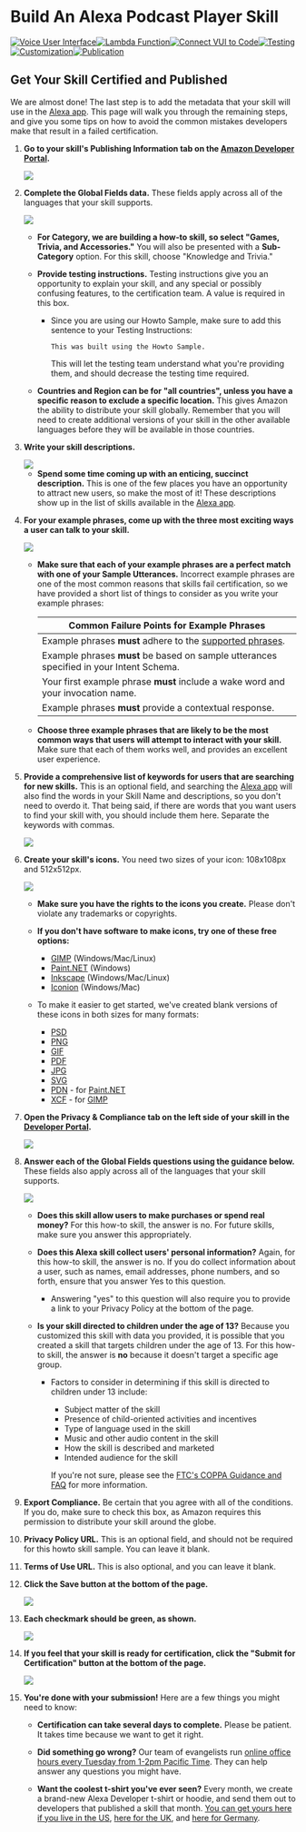 # Build An Alexa Podcast Player Skill
[![Voice User Interface](https://m.media-amazon.com/images/G/01/mobile-apps/dex/alexa/alexa-skills-kit/tutorials/navigation/1-locked._TTH_.png)](https://github.com/alexa/skill-sample-nodejs-audio-player/blob/master/multiple-streams/instructions/1-voice-user-interface.md)[![Lambda Function](https://m.media-amazon.com/images/G/01/mobile-apps/dex/alexa/alexa-skills-kit/tutorials/navigation/2-locked._TTH_.png)](https://github.com/alexa/skill-sample-nodejs-audio-player/blob/master/multiple-streams/instructions/2-lambda-function.md)[![Connect VUI to Code](https://m.media-amazon.com/images/G/01/mobile-apps/dex/alexa/alexa-skills-kit/tutorials/navigation/3-locked._TTH_.png)](https://github.com/alexa/skill-sample-nodejs-audio-player/blob/master/multiple-streams/instructions/3-connect-vui-to-code.md)[![Testing](https://m.media-amazon.com/images/G/01/mobile-apps/dex/alexa/alexa-skills-kit/tutorials/navigation/4-locked._TTH_.png)](https://github.com/alexa/skill-sample-nodejs-audio-player/blob/master/multiple-streams/instructions/4-testing.md)[![Customization](https://m.media-amazon.com/images/G/01/mobile-apps/dex/alexa/alexa-skills-kit/tutorials/navigation/5-locked._TTH_.png)](https://github.com/alexa/skill-sample-nodejs-audio-player/blob/master/multiple-streams/instructions/5-customization.md)[![Publication](https://m.media-amazon.com/images/G/01/mobile-apps/dex/alexa/alexa-skills-kit/tutorials/navigation/6-on._TTH_.png)](https://github.com/alexa/skill-sample-nodejs-audio-player/blob/master/multiple-streams/instructions/6-publication.md)

## Get Your Skill Certified and Published

We are almost done!  The last step is to add the metadata that your skill will use in the [Alexa app](http://amazon.com/skills).  This page will walk you through the remaining steps, and give you some tips on how to avoid the common mistakes developers make that result in a failed certification.

1.  **Go to your skill's Publishing Information tab on the [Amazon Developer Portal](https://developer.amazon.com/edw/home.html#/skills/list).**

    <img src="https://m.media-amazon.com/images/G/01/mobile-apps/dex/alexa/alexa-skills-kit/tutorials/general/6-1-publishing-information._TTH_.png" />

2.  **Complete the Global Fields data.**  These fields apply across all of the languages that your skill supports.

    <img src="https://m.media-amazon.com/images/G/01/mobile-apps/dex/alexa/alexa-skills-kit/tutorials/general/6-2-global-fields._TTH_.png" />

    *  **For Category, we are building a how-to skill, so select "Games, Trivia, and Accessories."**  You will also be presented with a **Sub-Category** option.  For this skill, choose "Knowledge and Trivia."

    *  **Provide testing instructions.** Testing instructions give you an opportunity to explain your skill, and any special or possibly confusing features, to the certification team.  A value is required in this box.

        *  Since you are using our Howto Sample, make sure to add this sentence to your Testing Instructions:

           ```
           This was built using the Howto Sample.
           ```

           This will let the testing team understand what you're providing them, and should decrease the testing time required.        

    *  **Countries and Region can be for "all countries", unless you have a specific reason to exclude a specific location.**  This gives Amazon the ability to distribute your skill globally. Remember that you will need to create additional versions of your skill in the other available languages before they will be available in those countries.

3.  **Write your skill descriptions.**

    <img src="https://m.media-amazon.com/images/G/01/mobile-apps/dex/alexa/alexa-skills-kit/tutorials/general/6-3-descriptions._TTH_.png" />

    *  **Spend some time coming up with an enticing, succinct description.**  This is one of the few places you have an opportunity to attract new users, so make the most of it!  These descriptions show up in the list of skills available in the [Alexa app](http://alexa.amazon.com/spa/index.html#skills).

4.  **For your example phrases, come up with the three most exciting ways a user can talk to your skill.**

    <img src="https://m.media-amazon.com/images/G/01/mobile-apps/dex/alexa/alexa-skills-kit/tutorials/general/6-4-example-phrases._TTH_.png" />

    *  **Make sure that each of your example phrases are a perfect match with one of your Sample Utterances.**  Incorrect example phrases are one of the most common reasons that skills fail certification, so we have provided a short list of things to consider as you write your example phrases:

       | Common Failure Points for Example Phrases |
       | ----------------------------------------- |
       | Example phrases **must** adhere to the [supported phrases](https://developer.amazon.com/public/solutions/alexa/alexa-skills-kit/docs/supported-phrases-to-begin-a-conversation). |
       | Example phrases **must** be based on sample utterances specified in your Intent Schema. |
       | Your first example phrase **must** include a wake word and your invocation name. |
       | Example phrases **must** provide a contextual response. |

    *  **Choose three example phrases that are likely to be the most common ways that users will attempt to interact with your skill.**  Make sure that each of them works well, and provides an excellent user experience.

5.  **Provide a comprehensive list of keywords for users that are searching for new skills.**  This is an optional field, and searching the [Alexa app](http://alexa.amazon.com) will also find the words in your Skill Name and descriptions, so you don't need to overdo it.  That being said, if there are words that you want users to find your skill with, you should include them here.  Separate the keywords with commas.

    <img src="https://m.media-amazon.com/images/G/01/mobile-apps/dex/alexa/alexa-skills-kit/tutorials/general/6-5-keywords._TTH_.png" />

6.  **Create your skill's icons.**  You need two sizes of your icon: 108x108px and 512x512px.

    <img src="https://m.media-amazon.com/images/G/01/mobile-apps/dex/alexa/alexa-skills-kit/tutorials/general/6-6-icons._TTH_.png" />

    *  **Make sure you have the rights to the icons you create.** Please don't violate any trademarks or copyrights.
    *  **If you don't have software to make icons, try one of these free options:**

       *  [GIMP](https://www.gimp.org/) (Windows/Mac/Linux)
       *  [Paint.NET](http://www.getpaint.net/index.html) (Windows)
       *  [Inkscape](http://inkscape.org) (Windows/Mac/Linux)
       *  [Iconion](http://iconion.com/) (Windows/Mac)

    *  To make it easier to get started, we've created blank versions of these icons in both sizes for many formats:

       *  [PSD](https://m.media-amazon.com/images/G/01/mobile-apps/dex/alexa/alexa-skills-kit/tutorials/general/icon-templates/psd._TTH_.zip)
       *  [PNG](https://m.media-amazon.com/images/G/01/mobile-apps/dex/alexa/alexa-skills-kit/tutorials/general/icon-templates/png._TTH_.zip)
       *  [GIF](https://m.media-amazon.com/images/G/01/mobile-apps/dex/alexa/alexa-skills-kit/tutorials/general/icon-templates/gif._TTH_.zip)
       *  [PDF](https://m.media-amazon.com/images/G/01/mobile-apps/dex/alexa/alexa-skills-kit/tutorials/general/icon-templates/pdf._TTH_.zip)
       *  [JPG](https://m.media-amazon.com/images/G/01/mobile-apps/dex/alexa/alexa-skills-kit/tutorials/general/icon-templates/jpg._TTH_.zip)
       *  [SVG](https://m.media-amazon.com/images/G/01/mobile-apps/dex/alexa/alexa-skills-kit/tutorials/general/icon-templates/svg._TTH_.zip)
       *  [PDN](https://m.media-amazon.com/images/G/01/mobile-apps/dex/alexa/alexa-skills-kit/tutorials/general/icon-templates/pdn._TTH_.zip) - for [Paint.NET](http://www.getpaint.net/index.html)
       *  [XCF](https://m.media-amazon.com/images/G/01/mobile-apps/dex/alexa/alexa-skills-kit/tutorials/general/icon-templates/xcf._TTH_.zip) - for [GIMP](https://www.gimp.org/)

7.  **Open the Privacy & Compliance tab on the left side of your skill in the [Developer Portal](https://developer.amazon.com/edw/home.html#/skills/list).**

    <img src="https://m.media-amazon.com/images/G/01/mobile-apps/dex/alexa/alexa-skills-kit/tutorials/general/6-7-privacy-and-compliance._TTH_.png"/>

8.  **Answer each of the Global Fields questions using the guidance below.**  These fields also apply across all of the languages that your skill supports.

    <img src="https://m.media-amazon.com/images/G/01/mobile-apps/dex/alexa/alexa-skills-kit/tutorials/general/6-8-global-fields._TTH_.png"/>

    *  **Does this skill allow users to make purchases or spend real money?** For this how-to skill, the answer is no.  For future skills, make sure you answer this appropriately.

    *  **Does this Alexa skill collect users' personal information?** Again, for this how-to skill, the answer is no.  If you do collect information about a user, such as names, email addresses, phone numbers, and so forth, ensure that you answer Yes to this question.
        *  Answering "yes" to this question will also require you to provide a link to your Privacy Policy at the bottom of the page.

    *  **Is your skill directed to children under the age of 13?** Because you customized this skill with data you provided, it is possible that you created a skill that targets children under the age of 13.  For this how-to skill, the answer is **no** because it doesn't target a specific age group.
        * Factors to consider in determining if this skill is directed to children under 13 include:
            * Subject matter of the skill
            * Presence of child-oriented activities and incentives
            * Type of language used in the skill
            * Music and other audio content in the skill
            * How the skill is described and marketed
            * Intended audience for the skill

            If you're not sure, please see the [FTC's COPPA Guidance and FAQ](https://www.ftc.gov/tips-advice/business-center/guidance/complying-coppa-frequently-asked-questions) for more information.

9.  **Export Compliance.** Be certain that you agree with all of the conditions.  If you do, make sure to check this box, as Amazon requires this permission to distribute your skill around the globe.  

10. **Privacy Policy URL.** This is an optional field, and should not be required for this howto skill sample.  You can leave it blank.

11. **Terms of Use URL.** This is also optional, and you can leave it blank.

12. **Click the Save button at the bottom of the page.**

    <img src="https://m.media-amazon.com/images/G/01/mobile-apps/dex/alexa/alexa-skills-kit/tutorials/general/6-12-save-button._TTH_.png"/>

13. **Each checkmark should be green, as shown.**

    <img src="https://m.media-amazon.com/images/G/01/mobile-apps/dex/alexa/alexa-skills-kit/tutorials/general/6-13-all-six-checkmarks._TTH_.png"/>

14. **If you feel that your skill is ready for certification, click the "Submit for Certification" button at the bottom of the page.**

    <img src="https://m.media-amazon.com/images/G/01/mobile-apps/dex/alexa/alexa-skills-kit/tutorials/general/6-14-submit-for-certification._TTH_.png"/>

15. **You're done with your submission!**  Here are a few things you might need to know:

    *  **Certification can take several days to complete.** Please be patient.  It takes time because we want to get it right.

    *  **Did something go wrong?** Our team of evangelists run [online office hours every Tuesday from 1-2pm Pacific Time](https://attendee.gotowebinar.com/rt/8389200425172113931).  They can help answer any questions you might have.

    *  **Want the coolest t-shirt you've ever seen?** Every month, we create a brand-new Alexa Developer t-shirt or hoodie, and send them out to developers that published a skill that month.  [You can get yours here if you live in the US](https://developer.amazon.com/alexa-skills-kit/alexa-developer-skill-promotion), [here for the UK](https://developer.amazon.com/en-gb/alexa-skills-kit/alexa-developer-skill-promotion), and [here for Germany](https://developer.amazon.com/de-de/alexa-skills-kit/alexa-developer-skill-promotion).

<img height="1" width="1" src="https://www.facebook.com/tr?id=1847448698846169&ev=PageView&noscript=1"/>
